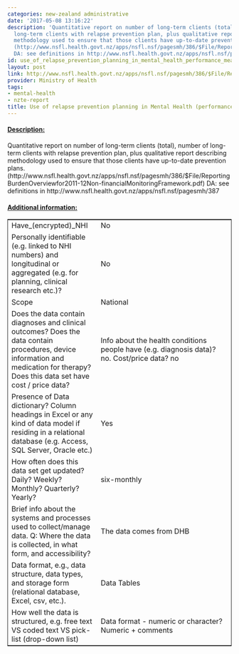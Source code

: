 ```yaml
---
categories: new-zealand administrative
date: '2017-05-08 13:16:22'
description: 'Quantitative report on number of long-term clients (total), number of
  long-term clients with relapse prevention plan, plus qualitative report describing
  methodology used to ensure that those clients have up-to-date prevention plans.
  (http://www.nsfl.health.govt.nz/apps/nsfl.nsf/pagesmh/386/$File/ReportingBurdenOverviewfor2011-12Non-financialMonitoringFramework.pdf)
  DA: see definitions in http://www.nsfl.health.govt.nz/apps/nsfl.nsf/pagesmh/387'
id: use_of_relapse_prevention_planning_in_mental_health_performance_measure_pp7
layout: post
link: http://www.nsfl.health.govt.nz/apps/nsfl.nsf/pagesmh/386/$File/ReportingBurdenOverviewfor2011-12Non-financialMonitoringFramework.pdf
provider: Ministry of Health
tags:
- mental-health
- nzte-report
title: Use of relapse prevention planning in Mental Health (performance measure PP7)
---
```



 <h4> <u>Description:</u> </h4>
Quantitative report on number of long-term clients (total), number of long-term clients with relapse prevention plan, plus qualitative report describing methodology used to ensure that those clients have up-to-date prevention plans. (http://www.nsfl.health.govt.nz/apps/nsfl.nsf/pagesmh/386/$File/ReportingBurdenOverviewfor2011-12Non-financialMonitoringFramework.pdf) DA: see definitions in http://www.nsfl.health.govt.nz/apps/nsfl.nsf/pagesmh/387
 <h4> <u>Additional information:</u> </h4>
 <table style="border: 1px solid">
 <tr> <td width="40%">Have_(encrypted)_NHI</td> <td>No</td> </tr>
 <tr> <td width="40%">Personally identifiable (e.g. linked to NHI numbers) and longitudinal or aggregated (e.g. for planning, clinical research etc.)?</td> <td>No</td> </tr>
 <tr> <td width="40%">Scope</td> <td>National</td> </tr>
 <tr> <td width="40%">Does the data contain diagnoses and clinical outcomes?
Does the data contain procedures, device information and medication for therapy?
Does this data set have cost / price data?</td> <td>Info about the health conditions people have (e.g. diagnosis data)? no. Cost/price data? no</td> </tr>
 <tr> <td width="40%">Presence of Data dictionary? Column headings in Excel or any kind of data model if residing in a relational database (e.g. Access, SQL Server, Oracle etc.) </td> <td>Yes</td> </tr>
 <tr> <td width="40%">How often does this data set get updated? Daily? Weekly? Monthly? Quarterly? Yearly?</td> <td>six-monthly</td> </tr>
 <tr> <td width="40%">Brief info about the systems and processes used to collect/manage data. Q: Where the data is collected, in what form, and accessibility?</td> <td>The data comes from DHB</td> </tr>
 <tr> <td width="40%">Data format, e.g., data structure, data types, and storage form (relational database, Excel, csv, etc.).</td> <td>Data Tables</td> </tr>
 <tr> <td width="40%">How well the data is structured, e.g. free text VS coded text VS pick-list (drop-down list)</td> <td>Data format - numeric or character? Numeric + comments</td> </tr>
 </table>